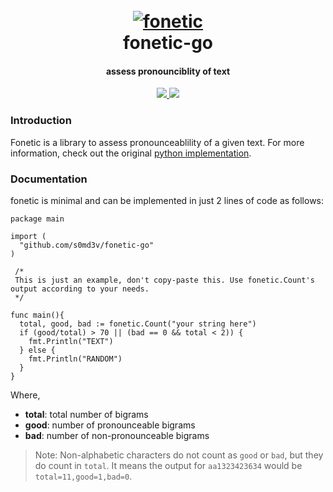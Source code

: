 <h1 align="center">
  <br>
  <a href="https://github.com/s0md3v/fonetic"><img src="https://i.ibb.co/KctQhzN/phonetic.png" alt="fonetic"></a>
  <br>
  fonetic-go
  <br>
</h1>

<h4 align="center">assess pronounciblity of text</h4>

<p align="center">
  <a href="https://github.com/s0md3v/fonetic-go/releases">
    <img src="https://img.shields.io/github/release/s0md3v/fonetic-go.svg">
  </a>
  <a href="https://github.com/s0md3v/fonetic/issues?q=is%3Aissue+is%3Aclosed">
      <img src="https://img.shields.io/github/issues-closed-raw/s0md3v/fonetic-go.svg">
  </a>
</p>


### Introduction
Fonetic is a library to assess pronounceablility of a given text. For more information, check out the original [python implementation](https://github.com/s0md3v/fonetic).

### Documentation

fonetic is minimal and can be implemented in just 2 lines of code as follows:

```golang
package main

import (
  "github.com/s0md3v/fonetic-go"
)

 /*
 This is just an example, don't copy-paste this. Use fonetic.Count's output according to your needs.
 */

func main(){
  total, good, bad := fonetic.Count("your string here")
  if (good/total) > 70 || (bad == 0 && total < 2)) {
    fmt.Println("TEXT")
  } else {
    fmt.Println("RANDOM")
  }
}
```

Where,
- **total**: total number of bigrams
- **good**: number of pronounceable bigrams
- **bad**: number of non-pronounceable bigrams

> Note: Non-alphabetic characters do not count as `good` or `bad`, but they do count in `total`. It means the output for `aa1323423634` would be `total=11,good=1,bad=0`.
